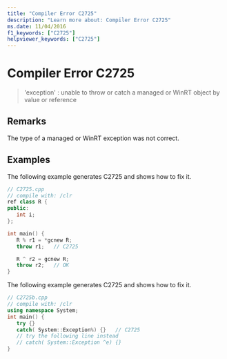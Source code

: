 ```yaml
---
title: "Compiler Error C2725"
description: "Learn more about: Compiler Error C2725"
ms.date: 11/04/2016
f1_keywords: ["C2725"]
helpviewer_keywords: ["C2725"]
---
```

# Compiler Error C2725

> 'exception' : unable to throw or catch a managed or WinRT object by value or reference

## Remarks

The type of a managed or WinRT exception was not correct.

## Examples

The following example generates C2725 and shows how to fix it.

```cpp
// C2725.cpp
// compile with: /clr
ref class R {
public:
   int i;
};

int main() {
   R % r1 = *gcnew R;
   throw r1;   // C2725

   R ^ r2 = gcnew R;
   throw r2;   // OK
}
```

The following example generates C2725 and shows how to fix it.

```cpp
// C2725b.cpp
// compile with: /clr
using namespace System;
int main() {
   try {}
   catch( System::Exception%) {}   // C2725
   // try the following line instead
   // catch( System::Exception ^e) {}
}
```
